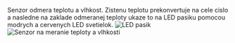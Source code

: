 Senzor odmera teplotu a vlhkost. Zistenu teplotu prekonvertuje na cele cislo a nasledne na zaklade odmeranej teploty ukaze to na LED pasiku pomocou modrych a cervenych LED svetielok. 
![LED pasik](https://github.com/romankiss/R-IoT/assets/120257224/75cfb71e-cf23-4797-bbd5-6c335601f5c0)
![Senzor na meranie teploty a vlhkosti](https://github.com/romankiss/R-IoT/assets/120257224/e73cd2b3-27a1-463b-b780-910830090fe9)
